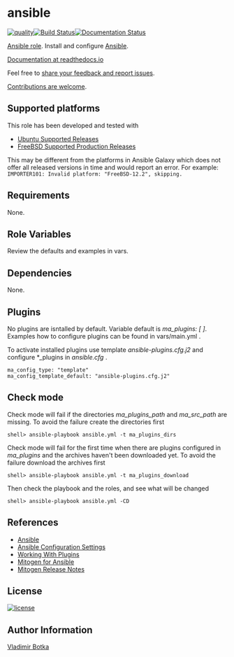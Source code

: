 # ansible

[![quality](https://img.shields.io/ansible/quality/27910)](https://galaxy.ansible.com/vbotka/config_light)[![Build Status](https://travis-ci.org/vbotka/ansible-ansible.svg?branch=master)](https://travis-ci.org/vbotka/ansible-ansible)[![Documentation Status](https://readthedocs.org/projects/docs/badge/?version=latest)](https://ansible-ansible.readthedocs.io/en/latest/)

[Ansible role](https://galaxy.ansible.com/vbotka/ansible/). Install and configure [Ansible](https://github.com/ansible/ansible).

[Documentation at readthedocs.io](https://ansible-ansible.readthedocs.io)

Feel free to [share your feedback and report issues](https://github.com/vbotka/ansible-ansible/issues).

[Contributions are welcome](https://github.com/firstcontributions/first-contributions).


## Supported platforms

This role has been developed and tested with
* [Ubuntu Supported Releases](http://releases.ubuntu.com/)
* [FreeBSD Supported Production Releases](https://www.freebsd.org/releases/)

This may be different from the platforms in Ansible Galaxy which does not offer all
released versions in time and would report an error. For example:
`IMPORTER101: Invalid platform: "FreeBSD-12.2", skipping.`

## Requirements

None.


## Role Variables

Review the defaults and examples in vars.


## Dependencies

None.


## Plugins

No plugins are isntalled by default. Variable default is *ma_plugins: [ ]*. Examples how to configure plugins can be found in vars/main.yml .

To activate installed plugins use template *ansible-plugins.cfg.j2* and configure *_plugins in *ansible.cfg* .

```
ma_config_type: "template"
ma_config_template_default: "ansible-plugins.cfg.j2"
```


## Check mode

Check mode will fail if the directories *ma_plugins_path* and *ma_src_path* are missing. To avoid the failure create the directories first

```
shell> ansible-playbook ansible.yml -t ma_plugins_dirs
```

Check mode will fail for the first time when there are plugins configured in *ma_plugins* and the archives haven't been downloaded yet. To avoid the failure download the archives first

```
shell> ansible-playbook ansible.yml -t ma_plugins_download
```

Then check the playbook and the roles, and see what will be changed

```
shell> ansible-playbook ansible.yml -CD
```


## References

- [Ansible](http://docs.ansible.com/)
- [Ansible Configuration Settings](https://docs.ansible.com/ansible/latest/reference_appendices/config.html#ansible-configuration-settings)
- [Working With Plugins](https://docs.ansible.com/ansible/latest/plugins/plugins.html#working-with-plugins)
- [Mitogen for Ansible](https://mitogen.networkgenomics.com/ansible_detailed.html)
- [Mitogen Release Notes](https://mitogen.networkgenomics.com/changelog.html)


## License

[![license](https://img.shields.io/badge/license-BSD-red.svg)](https://www.freebsd.org/doc/en/articles/bsdl-gpl/article.html)


## Author Information

[Vladimir Botka](https://botka.link)
